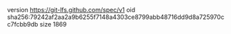 version https://git-lfs.github.com/spec/v1
oid sha256:79242af2aa2a9b6255f7148a4303ce8799abb48716dd9d8a725970cc7fcbb9db
size 1869
